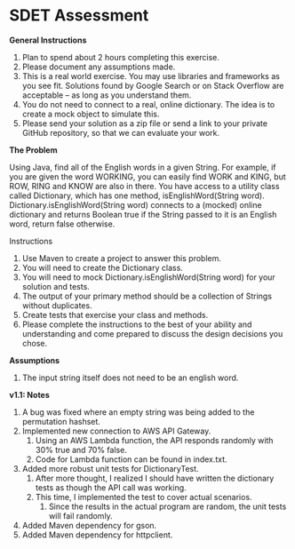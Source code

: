 # SDET Assessment

**General Instructions**

1. Plan to spend about 2 hours completing this exercise.
2. Please document any assumptions made.
3. This is a real world exercise. You may use libraries and frameworks as you see fit. Solutions found by Google Search or on Stack Overflow are acceptable – as long as you understand them.
4. You do not need to connect to a real, online dictionary. The idea is to create a mock object to simulate this.
5. Please send your solution as a zip file or send a link to your private GitHub repository, so that we can evaluate your work.

**The Problem**

Using Java, find all of the English words in a given String. For example, if you are given the word WORKING, you can easily find WORK and KING, but ROW, RING and KNOW are also in there. You have access to a utility class called Dictionary, which has one method, isEnglishWord(String word). Dictionary.isEnglishWord(String word) connects to a (mocked) online dictionary and returns Boolean true if the String passed to it is an English word, return false otherwise.

Instructions
1. Use Maven to create a project to answer this problem.
2. You will need to create the Dictionary class.
3. You will need to mock Dictionary.isEnglishWord(String word) for your solution and tests.
4. The output of your primary method should be a collection of Strings without duplicates.
5. Create tests that exercise your class and methods.
6. Please complete the instructions to the best of your ability and understanding and come prepared to discuss the design decisions you chose.

**Assumptions**

1. The input string itself does not need to be an english word.


**v1.1: Notes**
1. A bug was fixed where an empty string was being added to the permutation hashset.
2. Implemented new connection to AWS API Gateway. 
    1. Using an AWS Lambda function, the API responds randomly with 30% true and 70% false. 
    2. Code for Lambda function can be found in index.txt.
4. Added more robust unit tests for DictionaryTest.
    1. After more thought, I realized I should have written the dictionary 
       tests as though the API call was working. 
    2. This time, I implemented the test to cover actual scenarios. 
        1. Since the results in the actual program are random, the unit tests will fail randomly.
5. Added Maven dependency for gson.
6. Added Maven dependency for httpclient.
